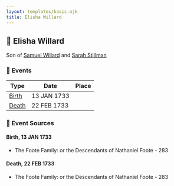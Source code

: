 ```yaml
---
layout: templates/basic.njk
title: Elisha Willard
---
```

## 🔵 Elisha Willard

Son of [Samuel Willard](/people/1/12362566) and [Sarah Stillman](/people/9/9722974)

### 📆 Events

Type | Date | Place
------ | ------ | ------
[Birth](#event-ce9de2dc-0bc5-4432-9a1e-f7bf30d8c760) | 13 JAN 1733 |
[Death](#event-c086527a-7bcf-4370-b062-e6c7c52bc97c) | 22 FEB 1733 |

### 📰 Event Sources

#### <a id="event-ce9de2dc-0bc5-4432-9a1e-f7bf30d8c760"></a> Birth, 13 JAN 1733
* The Foote Family: or the Descendants of Nathaniel Foote  - 283

#### <a id="event-c086527a-7bcf-4370-b062-e6c7c52bc97c"></a> Death, 22 FEB 1733
* The Foote Family: or the Descendants of Nathaniel Foote  - 283